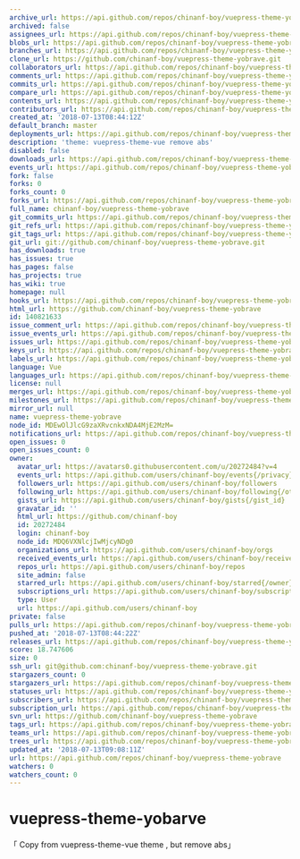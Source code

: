 ```yaml
---
archive_url: https://api.github.com/repos/chinanf-boy/vuepress-theme-yobrave/{archive_format}{/ref}
archived: false
assignees_url: https://api.github.com/repos/chinanf-boy/vuepress-theme-yobrave/assignees{/user}
blobs_url: https://api.github.com/repos/chinanf-boy/vuepress-theme-yobrave/git/blobs{/sha}
branches_url: https://api.github.com/repos/chinanf-boy/vuepress-theme-yobrave/branches{/branch}
clone_url: https://github.com/chinanf-boy/vuepress-theme-yobrave.git
collaborators_url: https://api.github.com/repos/chinanf-boy/vuepress-theme-yobrave/collaborators{/collaborator}
comments_url: https://api.github.com/repos/chinanf-boy/vuepress-theme-yobrave/comments{/number}
commits_url: https://api.github.com/repos/chinanf-boy/vuepress-theme-yobrave/commits{/sha}
compare_url: https://api.github.com/repos/chinanf-boy/vuepress-theme-yobrave/compare/{base}...{head}
contents_url: https://api.github.com/repos/chinanf-boy/vuepress-theme-yobrave/contents/{+path}
contributors_url: https://api.github.com/repos/chinanf-boy/vuepress-theme-yobrave/contributors
created_at: '2018-07-13T08:44:12Z'
default_branch: master
deployments_url: https://api.github.com/repos/chinanf-boy/vuepress-theme-yobrave/deployments
description: 'theme: vuepress-theme-vue remove abs'
disabled: false
downloads_url: https://api.github.com/repos/chinanf-boy/vuepress-theme-yobrave/downloads
events_url: https://api.github.com/repos/chinanf-boy/vuepress-theme-yobrave/events
fork: false
forks: 0
forks_count: 0
forks_url: https://api.github.com/repos/chinanf-boy/vuepress-theme-yobrave/forks
full_name: chinanf-boy/vuepress-theme-yobrave
git_commits_url: https://api.github.com/repos/chinanf-boy/vuepress-theme-yobrave/git/commits{/sha}
git_refs_url: https://api.github.com/repos/chinanf-boy/vuepress-theme-yobrave/git/refs{/sha}
git_tags_url: https://api.github.com/repos/chinanf-boy/vuepress-theme-yobrave/git/tags{/sha}
git_url: git://github.com/chinanf-boy/vuepress-theme-yobrave.git
has_downloads: true
has_issues: true
has_pages: false
has_projects: true
has_wiki: true
homepage: null
hooks_url: https://api.github.com/repos/chinanf-boy/vuepress-theme-yobrave/hooks
html_url: https://github.com/chinanf-boy/vuepress-theme-yobrave
id: 140821633
issue_comment_url: https://api.github.com/repos/chinanf-boy/vuepress-theme-yobrave/issues/comments{/number}
issue_events_url: https://api.github.com/repos/chinanf-boy/vuepress-theme-yobrave/issues/events{/number}
issues_url: https://api.github.com/repos/chinanf-boy/vuepress-theme-yobrave/issues{/number}
keys_url: https://api.github.com/repos/chinanf-boy/vuepress-theme-yobrave/keys{/key_id}
labels_url: https://api.github.com/repos/chinanf-boy/vuepress-theme-yobrave/labels{/name}
language: Vue
languages_url: https://api.github.com/repos/chinanf-boy/vuepress-theme-yobrave/languages
license: null
merges_url: https://api.github.com/repos/chinanf-boy/vuepress-theme-yobrave/merges
milestones_url: https://api.github.com/repos/chinanf-boy/vuepress-theme-yobrave/milestones{/number}
mirror_url: null
name: vuepress-theme-yobrave
node_id: MDEwOlJlcG9zaXRvcnkxNDA4MjE2MzM=
notifications_url: https://api.github.com/repos/chinanf-boy/vuepress-theme-yobrave/notifications{?since,all,participating}
open_issues: 0
open_issues_count: 0
owner:
  avatar_url: https://avatars0.githubusercontent.com/u/20272484?v=4
  events_url: https://api.github.com/users/chinanf-boy/events{/privacy}
  followers_url: https://api.github.com/users/chinanf-boy/followers
  following_url: https://api.github.com/users/chinanf-boy/following{/other_user}
  gists_url: https://api.github.com/users/chinanf-boy/gists{/gist_id}
  gravatar_id: ''
  html_url: https://github.com/chinanf-boy
  id: 20272484
  login: chinanf-boy
  node_id: MDQ6VXNlcjIwMjcyNDg0
  organizations_url: https://api.github.com/users/chinanf-boy/orgs
  received_events_url: https://api.github.com/users/chinanf-boy/received_events
  repos_url: https://api.github.com/users/chinanf-boy/repos
  site_admin: false
  starred_url: https://api.github.com/users/chinanf-boy/starred{/owner}{/repo}
  subscriptions_url: https://api.github.com/users/chinanf-boy/subscriptions
  type: User
  url: https://api.github.com/users/chinanf-boy
private: false
pulls_url: https://api.github.com/repos/chinanf-boy/vuepress-theme-yobrave/pulls{/number}
pushed_at: '2018-07-13T08:44:22Z'
releases_url: https://api.github.com/repos/chinanf-boy/vuepress-theme-yobrave/releases{/id}
score: 18.747606
size: 0
ssh_url: git@github.com:chinanf-boy/vuepress-theme-yobrave.git
stargazers_count: 0
stargazers_url: https://api.github.com/repos/chinanf-boy/vuepress-theme-yobrave/stargazers
statuses_url: https://api.github.com/repos/chinanf-boy/vuepress-theme-yobrave/statuses/{sha}
subscribers_url: https://api.github.com/repos/chinanf-boy/vuepress-theme-yobrave/subscribers
subscription_url: https://api.github.com/repos/chinanf-boy/vuepress-theme-yobrave/subscription
svn_url: https://github.com/chinanf-boy/vuepress-theme-yobrave
tags_url: https://api.github.com/repos/chinanf-boy/vuepress-theme-yobrave/tags
teams_url: https://api.github.com/repos/chinanf-boy/vuepress-theme-yobrave/teams
trees_url: https://api.github.com/repos/chinanf-boy/vuepress-theme-yobrave/git/trees{/sha}
updated_at: '2018-07-13T09:08:11Z'
url: https://api.github.com/repos/chinanf-boy/vuepress-theme-yobrave
watchers: 0
watchers_count: 0
---
```


# vuepress-theme-yobarve 

「 Copy from vuepress-theme-vue theme , but remove abs」



